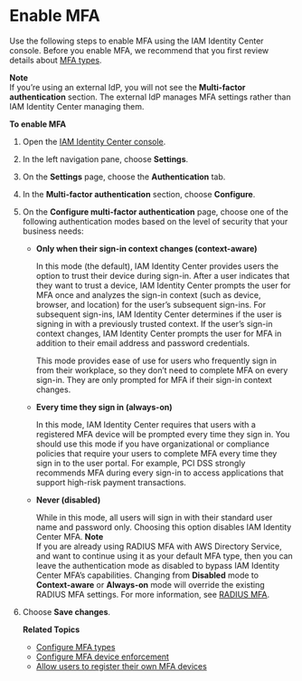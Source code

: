 # Enable MFA<a name="mfa-enable-how-to"></a>

Use the following steps to enable MFA using the IAM Identity Center console\. Before you enable MFA, we recommend that you first review details about [MFA types](mfa-types.md)\.

**Note**  
If you’re using an external IdP, you will not see the **Multi\-factor authentication** section\. The external IdP manages MFA settings rather than IAM Identity Center managing them\.

**To enable MFA**

1. Open the [IAM Identity Center console](https://console.aws.amazon.com/singlesignon)\.

1. In the left navigation pane, choose **Settings**\.

1. On the **Settings** page, choose the **Authentication** tab\.

1. In the **Multi\-factor authentication** section, choose **Configure**\.

1. On the **Configure multi\-factor authentication** page, choose one of the following authentication modes based on the level of security that your business needs:
   + **Only when their sign\-in context changes \(context\-aware\)**

     In this mode \(the default\), IAM Identity Center provides users the option to trust their device during sign\-in\. After a user indicates that they want to trust a device, IAM Identity Center prompts the user for MFA once and analyzes the sign\-in context \(such as device, browser, and location\) for the user’s subsequent sign\-ins\. For subsequent sign\-ins, IAM Identity Center determines if the user is signing in with a previously trusted context\. If the user’s sign\-in context changes, IAM Identity Center prompts the user for MFA in addition to their email address and password credentials\.

     This mode provides ease of use for users who frequently sign in from their workplace, so they don’t need to complete MFA on every sign\-in\. They are only prompted for MFA if their sign\-in context changes\.
   + **Every time they sign in \(always\-on\)**

     In this mode, IAM Identity Center requires that users with a registered MFA device will be prompted every time they sign in\. You should use this mode if you have organizational or compliance policies that require your users to complete MFA every time they sign in to the user portal\. For example, PCI DSS strongly recommends MFA during every sign\-in to access applications that support high\-risk payment transactions\.
   + **Never \(disabled\)**

     While in this mode, all users will sign in with their standard user name and password only\. Choosing this option disables IAM Identity Center MFA\.
**Note**  
If you are already using RADIUS MFA with AWS Directory Service, and want to continue using it as your default MFA type, then you can leave the authentication mode as disabled to bypass IAM Identity Center MFA’s capabilities\. Changing from **Disabled** mode to **Context\-aware** or **Always\-on** mode will override the existing RADIUS MFA settings\. For more information, see [RADIUS MFA](about-radius.md)\.

1. Choose **Save changes**\.

   **Related Topics**
   + [Configure MFA types](how-to-configure-mfa-types.md)
   + [Configure MFA device enforcement](how-to-configure-mfa-device-enforcement.md)
   + [Allow users to register their own MFA devices](how-to-allow-user-registration.md)